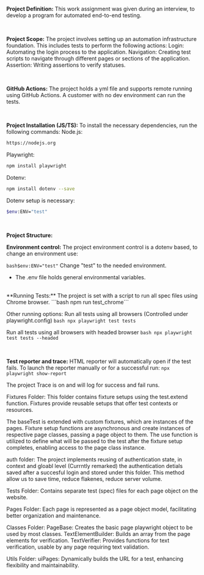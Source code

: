 **Project Definition:**
This work assignment was given during an interview, to develop a program for automated end-to-end testing.

<br>

**Project Scope:**
The project involves setting up an automation infrastructure foundation. This includes tests to perform the following actions:
Login: Automating the login process to the application.
Navigation: Creating test scripts to navigate through different pages or sections of the application.
Assertion: Writing assertions to verify statuses.

<br> 

**GitHub Actions:**
The project holds a yml file and supports remote running using GitHub Actions.
A customer with no dev environment can run the tests.

<br> 

**Project Installation (JS/TS):**
To install the necessary dependencies, run the following commands:
Node.js:
```bash
https://nodejs.org
```
Playwright:
```bash
npm install playwright
```
Dotenv:
```bash
npm install dotenv --save
```
Dotenv setup is necessary:
```bash
$env:ENV="test"
```

<br> 

**Project Structure:**

**Environment control:**
The project environment control is a dotenv based, to change an environment use:

```bash$env:ENV="test"```
Change "test" to the needed environment.
* The .env file holds general environmental variables.
<br> 
**Running Tests:**
The project is set with a script to run all spec files using Chrome browser.
```bash npm run test_chrome``` 

Other running options:
Run all tests using all browsers (Controlled under playwright.config)
```bash npx playwright test tests```

Run all tests using all browsers with headed browser 
```bash npx playwright test tests --headed```

<br> 

**Test reporter and trace:**
HTML reporter will automatically open if the test fails.
To launch the reporter manually or for a successful run:
```npx playwright show-report```

The project Trace is on and will log for success and fail runs.
<br> 










Fixtures Folder: This folder contains fixture setups using the test.extend function. Fixtures provide reusable setups that offer test contexts or resources.

The baseTest is extended with custom fixtures, which are instances of the pages. Fixture setup functions are asynchronous and create instances of respective page classes, passing a page object to them. The use function is utilized to define what will be passed to the test after the fixture setup completes, enabling access to the page class instance.

auth folder: The project implements reusing of authentication state, in context and gloabl level (Currntly remarked) the authentication detials saved after a succesful login and stored under this folder.
This method allow us to save time, reduce flakenes, reduce server volume.

Tests Folder: Contains separate test (spec) files for each page object on the website.

Pages Folder: Each page is represented as a page object model, facilitating better organization and maintenance.

Classes Folder: PageBase: Creates the basic page playwright object to be used by most classes. TextElementBuilder: Builds an array from the page elements for verification. TextVerifier: Provides functions for text verification, usable by any page requiring text validation.

Utils Folder: uiPages: Dynamically builds the URL for a test, enhancing flexibility and maintainability.


